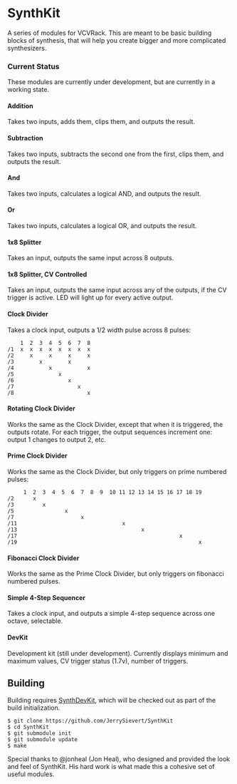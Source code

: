 
# SynthKit

A series of modules for VCVRack.  This are meant to be basic building blocks
of synthesis, that will help you create bigger and more complicated
synthesizers.

### Current Status

These modules are currently under development, but are currently in a working
state.

#### Addition

Takes two inputs, adds them, clips them, and outputs the result.

#### Subtraction

Takes two inputs, subtracts the second one from the first, clips them, and
outputs the result.

#### And

Takes two inputs, calculates a logical AND, and outputs the result.

#### Or

Takes two inputs, calculates a logical OR, and outputs the result.

#### 1x8 Splitter

Takes an input, outputs the same input across 8 outputs.

#### 1x8 Splitter, CV Controlled

Takes an input, outputs the same input across any of the outputs, if the CV
trigger is active.  LED will light up for every active output.

#### Clock Divider

Takes a clock input, outputs a 1/2 width pulse across 8 pulses:

```
    1  2  3  4  5  6  7  8
/1  x  x  x  x  x  x  x  x
/2     x     x     x     x
/3        x        x      
/4           x           x
/5              x         
/6                 x      
/7                    x   
/8                       x
```

#### Rotating Clock Divider

Works the same as the Clock Divider, except that when it is triggered, the outputs
rotate.  For each trigger, the output sequences increment one: output 1 changes to
output 2, etc.

#### Prime Clock Divider

Works the same as the Clock Divider, but only triggers on prime numbered pulses:

```
     1  2  3  4  5  6  7  8  9  10 11 12 13 14 15 16 17 18 19
/2      x
/3         x
/5                x
/7                     x
/11                                 x
/13                                       x
/17                                                   x
/19                                                         x
```

#### Fibonacci Clock Divider

Works the same as the Prime Clock Divider, but only triggers on fibonacci numbered pulses.

#### Simple 4-Step Sequencer

Takes a clock input, and outputs a simple 4-step sequence across one octave,
selectable.

#### DevKit

Development kit (still under development).  Currently displays minimum and
maximum values, CV trigger status (1.7v), number of triggers.

## Building

Building requires [SynthDevKit](https://github.com/JerrySievert/SynthDevKit),
which will be checked out as part of the build initialization.

```
$ git clone https://github.com/JerrySievert/SynthKit
$ cd SynthKit
$ git submodule init
$ git submodule update
$ make
```

Special thanks to @jonheal (Jon Heal), who designed and provided the look and
feel of SynthKit.  His hard work is what made this a cohesive set of useful
modules.

